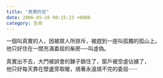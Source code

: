 ```yaml
---
title: "真實的苦"
date: 2006-05-28 00:15:23 +0800
category: 生命
---
```

<p>一個叫真實的人，因被眾人所排斥，被趕到一座叫孤獨的孤山上。<br />他只好住在一間充滿委屈的柴房──叫虛偽。 </p><p>真實出不去，大門被誤會的鍊子鎖住了，窗戶被空虛佔據了，<br />他只好每天靠在壁盧旁取暖，燒著永遠燒不完的委屈‧‧‧‧‧‧</p>
